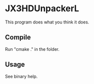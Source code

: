# JX3HDUnpackerL

This program does what you think it does.

## Compile
Run "cmake ." in the folder.

## Usage
See binary help.
